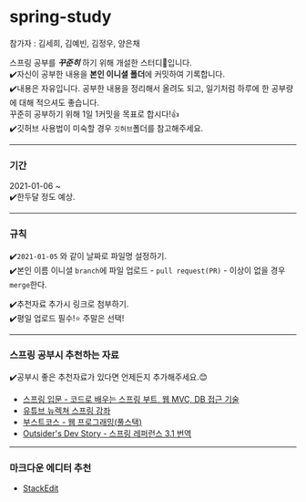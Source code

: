 # spring-study

참가자 : 김세희, 김예빈, 김정우, 양은채

스프링 공부를 ***꾸준히*** 하기 위해 개설한 스터디💯입니다.  
✔️자신이 공부한 내용을 **본인 이니셜 폴더**에 커밋하여 기록합니다.  
✔️내용은 자유입니다. 
  공부한 내용을 정리해서 올려도 되고, 일기처럼 하루에 한 공부량에 대해 적으셔도 좋습니다.   
  꾸준히 공부하기 위해 1일 1커밋을 목표로 합시다!👍  
✔️깃허브 사용법이 미숙할 경우 `깃허브`폴더를 참고해주세요.

-----  

### 기간
2021-01-06 ~   
✔️한두달 정도 예상.

----

### 규칙
✔️`2021-01-05` 와 같이 날짜로 파일명 설정하기.  
✔️본인 이름 이니셜 `branch`에 파일 업로드 - `pull request(PR)` - 이상이 없을 경우 `merge`한다.  

✔️추천자료 추가시 링크로 첨부하기.  
✔️평일 업로드 필수!⭐ 주말은 선택!
  
----

    
### 스프링 공부시 추천하는 자료
✔️공부시 좋은 추천자료가 있다면 언제든지 추가해주세요.😊
- [스프링 입문 - 코드로 배우는 스프링 부트, 웹 MVC, DB 접근 기술](https://www.inflearn.com/course/%EC%8A%A4%ED%94%84%EB%A7%81-%EC%9E%85%EB%AC%B8-%EC%8A%A4%ED%94%84%EB%A7%81%EB%B6%80%ED%8A%B8#)
- [유튜브 뉴렉쳐 스프링 강좌](https://youtube.com/playlist?list=PLq8wAnVUcTFUHYMzoV2RoFoY2HDTKru3T)
- [부스트코스 - 웹 프로그래밍(풀스택)](https://www.boostcourse.org/web316)
- [Outsider's Dev Story - 스프링 레퍼런스 3.1 번역](https://blog.outsider.ne.kr/tag/spring_reference_documentation)

----

### 마크다운 에디터 추천
- [StackEdit](https://stackedit.io/)
  
